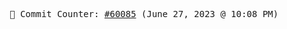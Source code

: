 <p align="center">
    <samp>
        📮 Commit Counter: <a href="https://github.com/Javascript-void0/Javascript-void0/commits/main">#60085</a> (June 27, 2023 @ 10:08 PM)
    </samp>
</p>